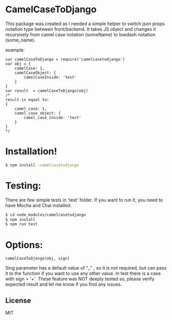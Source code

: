 # CamelCaseToDjango
This package was created as I needed a simple helper to switch json props notation type between front/backend.
It takes JS object and changes it recursively from camel case notation (someName) to lowdash notation (some_name).

example:
```
var camelCaseToDjango = require('camelcasetodjango')
var obj = {
    camelCase: 1,
    camelCaseObject: {
        camelCaseInside: 'test'
    }
}
var result  = camelCaseToDjango(obj)
/*
result is equal to:
{
    camel_case: 1,
    camel_case_object: {
        camel_case_inside: 'test'
    }
}
*/
```

# Installation!
```sh
$ npm install -camelcasetodjango
```

# Testing:
There are few simple tests in 'test' folder. If you want to run it, you need to have Mocha and Chai installed.
```sh
$ cd node_modules/camelcasetodjango
$ npm install
$ npm run test
```

# Options:
```
camelCaseToDjango(obj, sign)
```
Sing parameter has a default value of "_" , so it is not required, but can pass it to the function if you want to use any other value. In test there is a case with sign = '+'.
These feature was NOT deeply tested so, please verify expected result and let me know if you find any issues.

License
----

MIT

